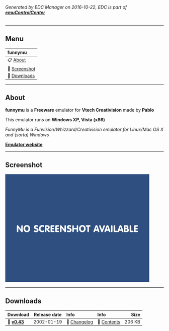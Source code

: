 ###### Generated by EDC Manager on 2016-10-22, EDC is part of [**emuControlCenter**](https://github.com/PhoenixInteractiveNL/emuControlCenter/wiki)
***
## Menu
| **funnymu** |
|:---------|
| :clipboard: [About](#about) |
| :sunrise: [Screenshot](#screenshot) |
| :floppy_disk: [Downloads](#downloads) |
***
## About
**funnymu** is a **Freeware** emulator for **Vtech Creativision** made by **Pablo**

This emulator runs on **Windows XP, Vista (x86)**

_FunnyMu is a Funvision/Whizzard/Creativision emulator for Linux/Mac OS X and (sorta) Windows_

[**Emulator website**](http://www.lemoncube.com/26.html)
***
## Screenshot
![](https://raw.githubusercontent.com/PhoenixInteractiveNL/edc-masterhook/master/downloadhooks/funnymu/funnymu_screen.jpg)
***
## Downloads
| Download | Release date  | Info       | Info       | Size       |
|:---------|:-------------:|:-----------|:-----------|-----------:|
| :floppy_disk: [**v0.43**](https://github.com/PhoenixInteractiveNL/edc-repo0001/raw/master/funnymu/0.43.7z) | 2002-01-19 | :page_facing_up: [Changelog](https://github.com/PhoenixInteractiveNL/edc-repo0001/blob/master/funnymu/0.43_changelog.txt) | :mag_right: [Contents](https://github.com/PhoenixInteractiveNL/edc-repo0001/blob/master/funnymu/0.43_contents.txt) | 206 KB |
